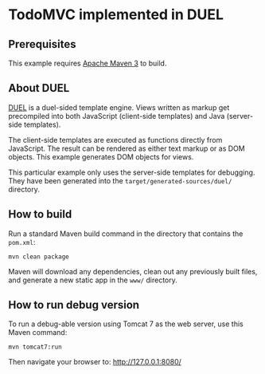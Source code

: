 TodoMVC implemented in DUEL
===========================

Prerequisites
-------------

This example requires [Apache Maven 3](http://maven.apache.org/download.html) to build.

About DUEL
----------

[DUEL](http://duelengine.org) is a duel-sided template engine. Views written as markup get precompiled into both
JavaScript (client-side templates) and Java (server-side templates).

The client-side templates are executed as functions directly from JavaScript. The result
can be rendered as either text markup or as DOM objects. This example generates DOM objects for views.

This particular example only uses the server-side templates for debugging. They have been generated into
the `target/generated-sources/duel/` directory.

How to build
------------

Run a standard Maven build command in the directory that contains the `pom.xml`:

	mvn clean package

Maven will download any dependencies, clean out any previously built files, and generate a new static app in the `www/` directory.

How to run debug version
------------------------

To run a debug-able version using Tomcat 7 as the web server, use this Maven command:

	mvn tomcat7:run

Then navigate your browser to: http://127.0.0.1:8080/
